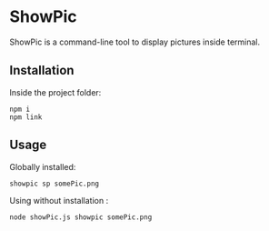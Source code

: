 # ShowPic
ShowPic is a command-line tool to display pictures inside terminal.

## Installation
Inside the project folder:
```
npm i
npm link
```

## Usage
Globally installed:
```
showpic sp somePic.png
```
Using without installation :
```
node showPic.js showpic somePic.png
```
